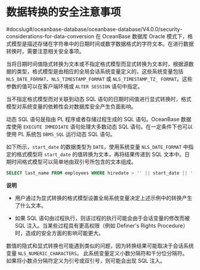 数据转换的安全注意事项 
================================
#docslug#/oceanbase-database/oceanbase-database/V4.0.0/security-considerations-for-data-conversion
在 OceanBase 数据库 Oracle 模式下，格式模型是描述存储在字符串中的日期时间或数字数据格式的字符文本。在进行数据转换时，需要注意相关安全事项。

当将日期时间值隐式转换为文本或不指定格式模型而显式转换为文本时，根据源数据的类型，格式模型是由相应的全局会话系统变量定义的，这些系统变量包括 `NLS_DATE_FORMAT`、`NLS_TIMESTAMP_FORMAT` 或 `NLS_TIMESTAMP_TZ_ FORMAT`。这些参数的值可以在客户端环境或 `ALTER SESSION` 语句中指定。

当不指定格式模型而对关联到动态 SQL 语句的日期时间值进行显式转换时，格式模型对系统变量的依赖性会对数据库安全产生负面影响。

动态 SQL 语句是指由 PL 程序或者存储过程生成的 SQL 语句。OceanBase 数据库使用 `EXECUTE IMMEDIATE` 语句处理大多数动态 SQL 语句。在一定条件下也可以使用 PL 系统包 `DBMS_SQL` 运行动态 SQL 语句。

如下所示，`start_date` 的数据类型为 `DATE`，使用系统变量 `NLS_DATE_FORMAT` 中指定的格式模型将 `start_date` 的值转换为文本，再将结果传递到 SQL 文本中。日期时间格式模型可以简单地由双引号所包含的文本组成。

```sql
SELECT last_name FROM employees WHERE hiredate > '' || start_date || '';
```


**说明**



* 用户通过为显式转换的格式模型设置全局系统变量决定上述示例中的转换产生了什么文本。

  

* 如果 SQL 语句由过程执行，则该过程的执行可能会由于会话变量的修改而被 SQL 注入。当某些过程具有更高权限（例如 Definer's Rights Procedure）时，造成的安全方面的影响可能更大。

  




数值的隐式和显式转换也可能遇到类似的问题，因为转换结果可能取决于会话系统变量 `NLS_NUMERIC_CHARACTERS`。 此系统变量定义小数分隔符和千分位分隔符。 如果将小数点分隔符定义为引号或双引号，则可能会出现 SQL 注入。
